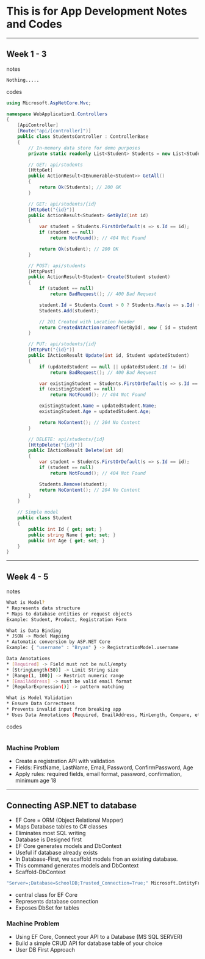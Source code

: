 # This is for App Development Notes and Codes

--- 

## Week 1 - 3
notes 
``` bash
Nothing.....
```

codes 
``` c#
using Microsoft.AspNetCore.Mvc;

namespace WebApplication1.Controllers
{
    [ApiController]
    [Route("api/[controller]")]
    public class StudentsController : ControllerBase
    {
        // In-memory data store for demo purposes
        private static readonly List<Student> Students = new List<Student>();

        // GET: api/students
        [HttpGet]
        public ActionResult<IEnumerable<Student>> GetAll()
        {
            return Ok(Students); // 200 OK
        }

        // GET: api/students/{id}
        [HttpGet("{id}")]
        public ActionResult<Student> GetById(int id)
        {
            var student = Students.FirstOrDefault(s => s.Id == id);
            if (student == null)
                return NotFound(); // 404 Not Found

            return Ok(student); // 200 OK
        }

        // POST: api/students
        [HttpPost]
        public ActionResult<Student> Create(Student student)
        {
            if (student == null)
                return BadRequest(); // 400 Bad Request

            student.Id = Students.Count > 0 ? Students.Max(s => s.Id) + 1 : 1;
            Students.Add(student);

            // 201 Created with Location header
            return CreatedAtAction(nameof(GetById), new { id = student.Id }, student);
        }

        // PUT: api/students/{id}
        [HttpPut("{id}")]
        public IActionResult Update(int id, Student updatedStudent)
        {
            if (updatedStudent == null || updatedStudent.Id != id)
                return BadRequest(); // 400 Bad Request

            var existingStudent = Students.FirstOrDefault(s => s.Id == id);
            if (existingStudent == null)
                return NotFound(); // 404 Not Found

            existingStudent.Name = updatedStudent.Name;
            existingStudent.Age = updatedStudent.Age;

            return NoContent(); // 204 No Content
        }

        // DELETE: api/students/{id}
        [HttpDelete("{id}")]
        public IActionResult Delete(int id)
        {
            var student = Students.FirstOrDefault(s => s.Id == id);
            if (student == null)
                return NotFound(); // 404 Not Found

            Students.Remove(student);
            return NoContent(); // 204 No Content
        }
    }

    // Simple model
    public class Student
    {
        public int Id { get; set; }
        public string Name { get; set; }
        public int Age { get; set; }
    }
}
```

--- 

## Week 4 - 5
notes 
```bash
What is Model?
* Represents data structure
* Maps to database entities or request objects
Example: Student, Product, Registration Form

What is Data Binding
* JSON -> Model Mapping
* Automatic conversion by ASP.NET Core
Example: { "username" : "Bryan" } -> RegistrationModel.username

Data Annotations
* [Required] -> Field must not be null/empty
* [StringLength(50)] -> Limit String size
* [Range(1, 100)] -> Restrict numeric range
* [EmailAddress] -> must be valid email format 
* [RegularExpression()] -> pattern matching

What is Model Validation
* Ensure Data Correctness
* Prevents invalid input from breaking app
* Uses Data Annotations (Required, EmailAddress, MinLength, Compare, etc)
```

codes 
``` c#

```

### Machine Problem 
* Create a registration API with validation
* Fields: FirstName, LastName, Email, Password, ConfirmPassword, Age
* Apply rules: required fields, email format, password, confirmation, minimum age 18

--- 

## Connecting ASP.NET to database 
* EF Core = ORM (Object Relational Mapper) 
* Maps Database tables to C# classes
* Eliminates most SQL writing
* Database is Designed first
* EF Core generates models and DbContext
* Useful if database already exists
* In Database-First, we scaffold models fron an existing database.
* This command generates models and DbContext
* Scaffold-DbContext
``` bash
"Server=;Database=SchoolDB;Trusted_Connection=True;" Microsoft.EntityFrameworkCore.SqlServer - OutputDir Models
```
* central class for EF Core
* Represents database connection
* Exposes DbSet<T> for tables

### Machine Problem 
* Using EF Core, Connect your API to a Database (MS SQL SERVER)
* Build a simple CRUD API for database table of your choice
* User DB First Approach 

